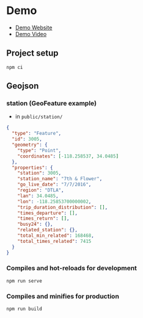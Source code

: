 # Demo
- [Demo Website](http://106.14.216.118:3002/region)
- [Demo Video](https://www.youtube.com/watch?v=R-OWenNrUKA)

## Project setup
```
npm ci
```

## Geojson
### station (GeoFeature example)
- in `public/station/`
```json
{
  "type": "Feature",
  "id": 3005,
  "geometry": {
    "type": "Point",
    "coordinates": [-118.258537, 34.0485]
  },
  "properties": {
    "station": 3005,
    "station_name": "7th & Flower",
    "go_live_date": "7/7/2016",
    "region": "DTLA",
    "lan": 34.0485,
    "lon": -118.25853700000002,
    "trip_duration_distribution": [],
    "times_departure": [],
    "times_return": [],
    "busy24": {},
    "related_station": {},
    "total_min_related": 168468,
    "total_times_related": 7415
  }
}
```

### Compiles and hot-reloads for development
```
npm run serve
```

### Compiles and minifies for production
```
npm run build
```
